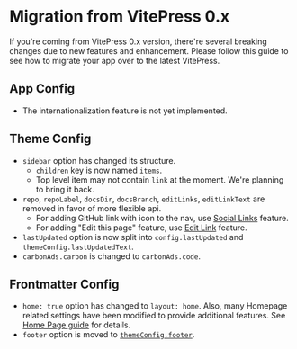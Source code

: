 # Migration from VitePress 0.x

If you're coming from VitePress 0.x version, there're several breaking changes due to new features and enhancement. Please follow this guide to see how to migrate your app over to the latest VitePress.

## App Config

- The internationalization feature is not yet implemented.

## Theme Config

- `sidebar` option has changed its structure.
  - `children` key is now named `items`.
  - Top level item may not contain `link` at the moment. We're planning to bring it back.
- `repo`, `repoLabel`, `docsDir`, `docsBranch`, `editLinks`, `editLinkText` are removed in favor of more flexible api.
  - For adding GitHub link with icon to the nav, use [Social Links](./theme-nav#navigation-links) feature.
  - For adding "Edit this page" feature, use [Edit Link](./theme-edit-link) feature.
- `lastUpdated` option is now split into `config.lastUpdated` and `themeConfig.lastUpdatedText`.
- `carbonAds.carbon` is changed to `carbonAds.code`.

## Frontmatter Config

- `home: true` option has changed to `layout: home`. Also, many Homepage related settings have been modified to provide additional features. See [Home Page guide](./theme-home-page) for details.
- `footer` option is moved to [`themeConfig.footer`](/reference/default-theme-config#footer).
